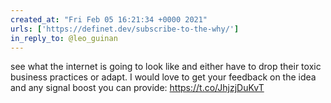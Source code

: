 ```yaml
---
created_at: "Fri Feb 05 16:21:34 +0000 2021"
urls: ['https://definet.dev/subscribe-to-the-why/']
in_reply_to: @leo_guinan
---
```


see what the internet is going to look like and either have to drop their toxic business practices or adapt. I would love to get your feedback on the idea and any signal boost you can provide: https://t.co/JhjzjDuKvT